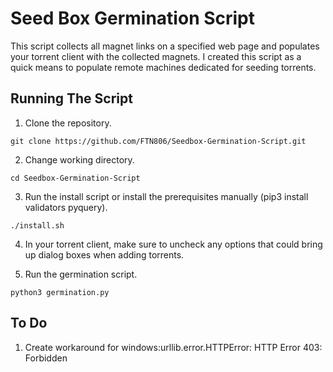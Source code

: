 # Seed Box Germination Script
This script collects all magnet links on a specified web page and populates your torrent client with the collected magnets. I created this script as a quick means to populate remote machines dedicated for seeding torrents.

## Running The Script
1. Clone the repository.
  ```
  git clone https://github.com/FTN806/Seedbox-Germination-Script.git
  ```
2. Change working directory.
  ```
  cd Seedbox-Germination-Script
  ```
3. Run the install script or install the prerequisites manually (pip3 install validators pyquery).
  ```
  ./install.sh
  ```
4. In your torrent client, make sure to uncheck any options that could bring up dialog boxes when adding torrents.
  
5. Run the germination script.
  ```
  python3 germination.py
  ```
## To Do
1. Create workaround for windows:urllib.error.HTTPError: HTTP Error 403: Forbidden
